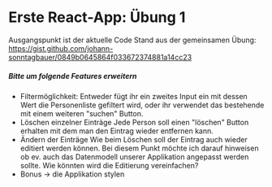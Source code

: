 # Erste React-App: Übung 1
Ausgangspunkt ist der aktuelle Code Stand aus der gemeinsamen Übung: https://gist.github.com/johann-sonntagbauer/0849b0645864f033672374881a14cc23

##### Bitte um folgende Features erweitern
* Filtermöglichkeit:
Entweder fügt ihr ein zweites Input ein mit dessen Wert die Personenliste gefiltert wird, oder ihr verwendet das bestehende mit einem weiteren "suchen" Button.
* Löschen einzelner Einträge
Jede Person soll einen "löschen" Button erhalten mit dem man den Eintrag wieder entfernen kann.
* Ändern der Einträge
Wie beim Löschen soll der Eintrag auch wieder editiert werden können. Bei diesem Punkt möchte ich darauf hinweisen ob ev. auch das Datenmodell unserer Applikation angepasst werden sollte. Wie könnten wird die Editierung vereinfachen?
* Bonus -> die Applikation stylen
